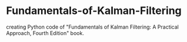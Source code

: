 # Fundamentals-of-Kalman-Filtering
creating Python code of "Fundamentals of Kalman Filtering: A Practical Approach, Fourth Edition" book.
